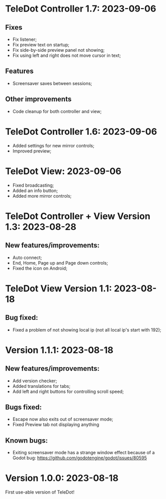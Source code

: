 # TeleDot Controller 1.7: 2023-09-06

## Fixes

- Fix listener;
- Fix preview text on startup;
- Fix side-by-side preview panel not showing;
- Fix using left and right does not move cursor in text;

## Features

- Screensaver saves between sessions;

## Other improvements 

- Code cleanup for both controller and view;


# TeleDot Controller 1.6: 2023-09-06

- Added settings for new mirror controls;
- Improved preview;

# TeleDot View: 2023-09-06

- Fixed broadcasting;
- Added an info button;
- Added more mirror controls;


# TeleDot Controller + View Version 1.3: 2023-08-28

## New features/improvements:

- Auto connect;
- End, Home, Page up and Page down controls;
- Fixed the icon on Android;

# TeleDot View Version 1.1: 2023-08-18

## Bug fixed:

- Fixed a problem of not showing local ip (not all local ip's start with 192);

# Version 1.1.1: 2023-08-18

## New features/improvements:

- Add version checker;
- Added translations for tabs;
- Add left and right buttons for controlling scroll speed;

## Bugs fixed:

- Escape now also exits out of screensaver mode;
- Fixed Preview tab not displaying anything

## Known bugs:

- Exiting screensaver mode has a strange window effect because of a Godot bug: https://github.com/godotengine/godot/issues/80595


# Version 1.0.0: 2023-08-18

First use-able version of TeleDot!

